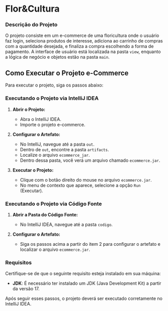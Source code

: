# Flor&Cultura
### Descrição do Projeto

O projeto consiste em um e-commerce de uma floricultura onde o usuário faz login, seleciona produtos de interesse, adiciona ao carrinho de compras com a quantidade desejada, e finaliza a compra escolhendo a forma de pagamento. A interface de usuário está localizada na pasta `view`, enquanto a lógica de negócio e objetos estão na pasta `main`.

## Como Executar o Projeto e-Commerce

Para executar o projeto, siga os passos abaixo:

### Executando o Projeto via IntelliJ IDEA

1. **Abrir o Projeto:**
   - Abra o IntelliJ IDEA.
   - Importe o projeto e-commerce.

2. **Configurar o Artefato:**
   - No IntelliJ, navegue até a pasta `out`.
   - Dentro de `out`, encontre a pasta `artifacts`.
   - Localize o arquivo `ecommerce_jar`.
   - Dentro dessa pasta, você verá um arquivo chamado `ecommerce.jar`.

3. **Executar o Projeto:**
   - Clique com o botão direito do mouse no arquivo `ecommerce.jar`.
   - No menu de contexto que aparece, selecione a opção `Run` (Executar).

### Executando o Projeto via Código Fonte

1. **Abrir a Pasta do Código Fonte:**
   - No IntelliJ IDEA, navegue até a pasta `codigo`.

2. **Configurar o Artefato:**
   - Siga os passos acima a partir do item 2 para configurar o artefato e localizar o arquivo `ecommerce.jar`.


### Requisitos

Certifique-se de que o seguinte requisito esteja instalado em sua máquina:

- **JDK**: É necessário ter instalado um JDK (Java Development Kit) a partir da versão 17.

Após seguir esses passos, o projeto deverá ser executado corretamente no IntelliJ IDEA.
